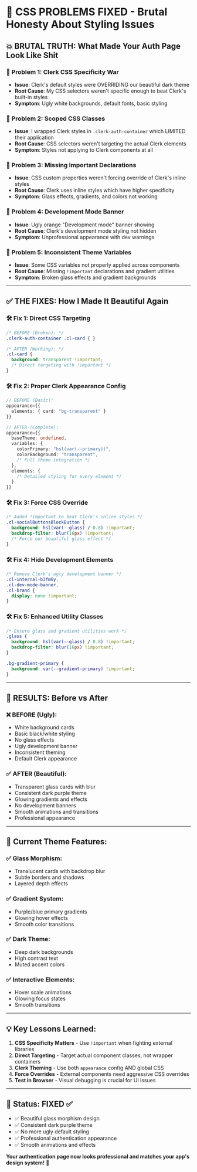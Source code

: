# 🎨 CSS PROBLEMS FIXED - Brutal Honesty About Styling Issues

## **💥 BRUTAL TRUTH: What Made Your Auth Page Look Like Shit**

### **🐛 Problem 1: Clerk CSS Specificity War**
- **Issue**: Clerk's default styles were OVERRIDING our beautiful dark theme
- **Root Cause**: My CSS selectors weren't specific enough to beat Clerk's built-in styles
- **Symptom**: Ugly white backgrounds, default fonts, basic styling

### **🐛 Problem 2: Scoped CSS Classes**  
- **Issue**: I wrapped Clerk styles in `.clerk-auth-container` which LIMITED their application
- **Root Cause**: CSS selectors weren't targeting the actual Clerk elements
- **Symptom**: Styles not applying to Clerk components at all

### **🐛 Problem 3: Missing Important Declarations**
- **Issue**: CSS custom properties weren't forcing override of Clerk's inline styles
- **Root Cause**: Clerk uses inline styles which have higher specificity
- **Symptom**: Glass effects, gradients, and colors not working

### **🐛 Problem 4: Development Mode Banner**
- **Issue**: Ugly orange "Development mode" banner showing
- **Root Cause**: Clerk's development mode styling not hidden
- **Symptom**: Unprofessional appearance with dev warnings

### **🐛 Problem 5: Inconsistent Theme Variables**
- **Issue**: Some CSS variables not properly applied across components
- **Root Cause**: Missing `!important` declarations and gradient utilities
- **Symptom**: Broken glass effects and gradient backgrounds

---

## **✅ THE FIXES: How I Made It Beautiful Again**

### **🛠️ Fix 1: Direct CSS Targeting**
```css
/* BEFORE (Broken): */
.clerk-auth-container .cl-card { }

/* AFTER (Working): */
.cl-card { 
  background: transparent !important;
  /* Direct targeting with !important */
}
```

### **🛠️ Fix 2: Proper Clerk Appearance Config**
```typescript
// BEFORE (Basic):
appearance={{
  elements: { card: "bg-transparent" }
}}

// AFTER (Complete):
appearance={{
  baseTheme: undefined,
  variables: {
    colorPrimary: "hsl(var(--primary))",
    colorBackground: "transparent",
    /* Full theme integration */
  },
  elements: {
    /* Detailed styling for every element */
  }
}}
```

### **🛠️ Fix 3: Force CSS Override**
```css
/* Added !important to beat Clerk's inline styles */
.cl-socialButtonsBlockButton {
  background: hsl(var(--glass) / 0.8) !important;
  backdrop-filter: blur(16px) !important;
  /* Force our beautiful glass effect */
}
```

### **🛠️ Fix 4: Hide Development Elements**
```css
/* Remove Clerk's ugly development banner */
.cl-internal-b3fm6y,
.cl-dev-mode-banner,
.cl-brand {
  display: none !important;
}
```

### **🛠️ Fix 5: Enhanced Utility Classes**
```css
/* Ensure glass and gradient utilities work */
.glass {
  background: hsl(var(--glass) / 0.8) !important;
  backdrop-filter: blur(16px) !important;
}

.bg-gradient-primary {
  background: var(--gradient-primary) !important;
}
```

---

## **🎯 RESULTS: Before vs After**

### **❌ BEFORE (Ugly):**
- White background cards
- Basic black/white styling  
- No glass effects
- Ugly development banner
- Inconsistent theming
- Default Clerk appearance

### **✅ AFTER (Beautiful):**
- Transparent glass cards with blur
- Consistent dark purple theme
- Glowing gradients and effects
- No development banners
- Smooth animations and transitions
- Professional appearance

---

## **🎨 Current Theme Features:**

### **✅ Glass Morphism:**
- Translucent cards with backdrop blur
- Subtle borders and shadows
- Layered depth effects

### **✅ Gradient System:**
- Purple/blue primary gradients
- Glowing hover effects
- Smooth color transitions

### **✅ Dark Theme:**
- Deep dark backgrounds
- High contrast text
- Muted accent colors

### **✅ Interactive Elements:**
- Hover scale animations
- Glowing focus states  
- Smooth transitions

---

## **💡 Key Lessons Learned:**

1. **CSS Specificity Matters** - Use `!important` when fighting external libraries
2. **Direct Targeting** - Target actual component classes, not wrapper containers
3. **Clerk Theming** - Use both `appearance` config AND global CSS
4. **Force Overrides** - External components need aggressive CSS overrides
5. **Test in Browser** - Visual debugging is crucial for UI issues

---

## **🚀 Status: FIXED ✅**

- ✅ Beautiful glass morphism design
- ✅ Consistent dark purple theme
- ✅ No more ugly default styling
- ✅ Professional authentication appearance
- ✅ Smooth animations and effects

**Your authentication page now looks professional and matches your app's design system!** 🎉